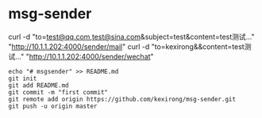 # msg-sender

curl -d "to=test@qq.com,test@sina.com&subject=test&content=test测试..." "http://10.1.1.202:4000/sender/mail"
curl -d "to=kexirong&&content=test测试..." "http://10.1.1.202:4000/sender/wechat"
```
echo "# msgsender" >> README.md
git init
git add README.md
git commit -m "first commit"
git remote add origin https://github.com/kexirong/msg-sender.git
git push -u origin master

```
